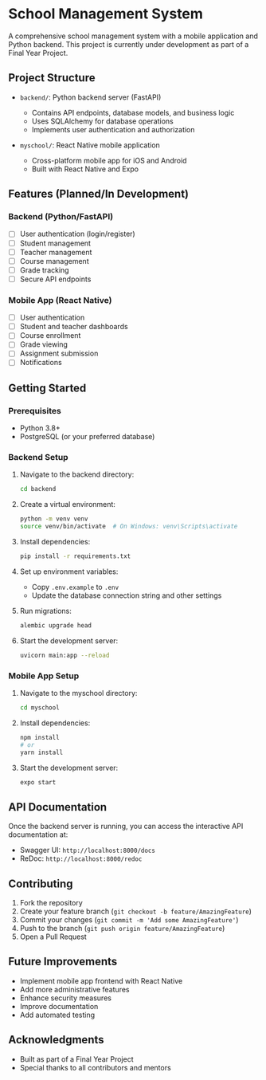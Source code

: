 # School Management System

A comprehensive school management system with a mobile application and Python backend. This project is currently under development as part of a Final Year Project.

## Project Structure

- `backend/`: Python backend server (FastAPI)
  - Contains API endpoints, database models, and business logic
  - Uses SQLAlchemy for database operations
  - Implements user authentication and authorization

- `myschool/`: React Native mobile application
  - Cross-platform mobile app for iOS and Android
  - Built with React Native and Expo

## Features (Planned/In Development)

### Backend (Python/FastAPI)
- [ ] User authentication (login/register)
- [ ] Student management
- [ ] Teacher management
- [ ] Course management
- [ ] Grade tracking
- [ ] Secure API endpoints

### Mobile App (React Native)
- [ ] User authentication
- [ ] Student and teacher dashboards
- [ ] Course enrollment
- [ ] Grade viewing
- [ ] Assignment submission
- [ ] Notifications

## Getting Started

### Prerequisites

- Python 3.8+
- PostgreSQL (or your preferred database)

### Backend Setup

1. Navigate to the backend directory:
   ```bash
   cd backend
   ```

2. Create a virtual environment:
   ```bash
   python -m venv venv
   source venv/bin/activate  # On Windows: venv\Scripts\activate
   ```

3. Install dependencies:
   ```bash
   pip install -r requirements.txt
   ```

4. Set up environment variables:
   - Copy `.env.example` to `.env`
   - Update the database connection string and other settings

5. Run migrations:
   ```bash
   alembic upgrade head
   ```

6. Start the development server:
   ```bash
   uvicorn main:app --reload
   ```

### Mobile App Setup

1. Navigate to the myschool directory:
   ```bash
   cd myschool
   ```

2. Install dependencies:
   ```bash
   npm install
   # or
   yarn install
   ```

3. Start the development server:
   ```bash
   expo start
   ```

## API Documentation

Once the backend server is running, you can access the interactive API documentation at:
- Swagger UI: `http://localhost:8000/docs`
- ReDoc: `http://localhost:8000/redoc`

## Contributing

1. Fork the repository
2. Create your feature branch (`git checkout -b feature/AmazingFeature`)
3. Commit your changes (`git commit -m 'Add some AmazingFeature'`)
4. Push to the branch (`git push origin feature/AmazingFeature`)
5. Open a Pull Request

## Future Improvements

- Implement mobile app frontend with React Native
- Add more administrative features
- Enhance security measures
- Improve documentation
- Add automated testing

## Acknowledgments

- Built as part of a Final Year Project
- Special thanks to all contributors and mentors
